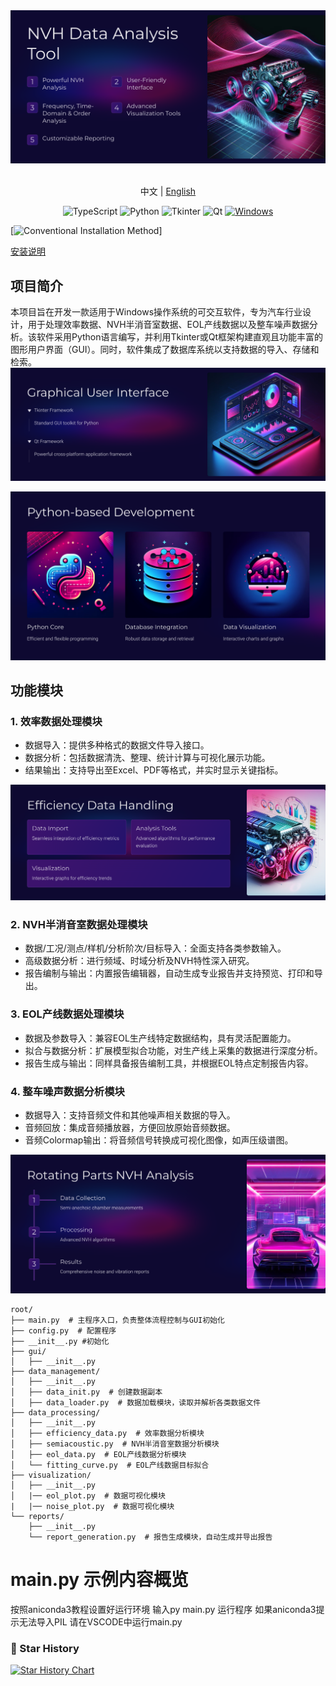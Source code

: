<picture>
  <img alt="a" src="https://github.com/aierlanjiu/NVH-data-analysis-system/blob/main/NVH%20Data%20Analysis%20Tool.png">
</picture>
<p align="center">
    <br> 中文 | <a href="README.md">English</a>
</p>


<p align="center">


  <!-- TypeScript Badge -->
  <img alt="TypeScript" src="https://img.shields.io/badge/-TypeScript-blue?style=flat-square&logo=typescript&logoColor=white" />

  <!-- Python Badge -->
  <img alt="Python" src="https://img.shields.io/badge/-Python-blue?style=flat-square&logo=python&logoColor=white" />

  <!-- Tkinter Badge -->
  <img alt="Tkinter" src="https://img.shields.io/badge/-Tkinter-blue?style=flat-square&logo=python&logoColor=white" />

  <!-- Qt Badge -->
  <img alt="Qt" src="https://img.shields.io/badge/-Qt-blue?style=flat-square&logo=qt&logoColor=white" />

  <!-- Windows Badge -->
  <a href="https://github.com/yetone/openai-translator/releases" target="_blank">
    <img alt="Windows" src="https://img.shields.io/badge/-Windows-blue?style=flat-square&logo=windows&logoColor=white" />
  </a>
</p>


[![Conventional Installation Method](https://img.shields.io/static/v1?label=&message=Conventional%20Installation%20Method&color=gray)]

<a href="root/aniconda3.md">安装说明</a>

## 项目简介
本项目旨在开发一款适用于Windows操作系统的可交互软件，专为汽车行业设计，用于处理效率数据、NVH半消音室数据、EOL产线数据以及整车噪声数据分析。该软件采用Python语言编写，并利用Tkinter或Qt框架构建直观且功能丰富的图形用户界面（GUI）。同时，软件集成了数据库系统以支持数据的导入、存储和检索。
<picture>
  <img alt="b" src="Graphical User Interface.png">
</picture>

<picture>
  <img alt="e" src="Python-based Development.png">
</picture>

## 功能模块

### 1. 效率数据处理模块
- 数据导入：提供多种格式的数据文件导入接口。
- 数据分析：包括数据清洗、整理、统计计算与可视化展示功能。
- 结果输出：支持导出至Excel、PDF等格式，并实时显示关键指标。
<picture>
  <img alt="c" src="Efficiency Data Handling.png">
</picture>

### 2. NVH半消音室数据处理模块
- 数据/工况/测点/样机/分析阶次/目标导入：全面支持各类参数输入。
- 高级数据分析：进行频域、时域分析及NVH特性深入研究。
- 报告编制与输出：内置报告编辑器，自动生成专业报告并支持预览、打印和导出。

### 3. EOL产线数据处理模块
- 数据及参数导入：兼容EOL生产线特定数据结构，具有灵活配置能力。
- 拟合与数据分析：扩展模型拟合功能，对生产线上采集的数据进行深度分析。
- 报告生成与输出：同样具备报告编制工具，并根据EOL特点定制报告内容。

### 4. 整车噪声数据分析模块
- 数据导入：支持音频文件和其他噪声相关数据的导入。
- 音频回放：集成音频播放器，方便回放原始音频数据。
- 音频Colormap输出：将音频信号转换成可视化图像，如声压级谱图。
<picture>
  <img alt="d" src="Rotating Parts NVH Analysis.png">
</picture>


```plaintext
root/
├── main.py  # 主程序入口，负责整体流程控制与GUI初始化
├── config.py  # 配置程序
├── __init__.py #初始化
├── gui/
│   ├── __init__.py
├── data_management/
│   ├── __init__.py
│   ├── data_init.py  # 创建数据副本
│   ├── data_loader.py  # 数据加载模块，读取并解析各类数据文件
├── data_processing/
│   ├── __init__.py
│   ├── efficiency_data.py  # 效率数据分析模块
│   ├── semiacoustic.py  # NVH半消音室数据分析模块
│   ├── eol_data.py  # EOL产线数据分析模块
│   └── fitting_curve.py  # EOL产线数据目标拟合
├── visualization/
│   ├── __init__.py
│   |── eol_plot.py  # 数据可视化模块
|   |── noise_plot.py  # 数据可视化模块
└── reports/
    ├── __init__.py
    └── report_generation.py  # 报告生成模块，自动生成并导出报告
```
# main.py 示例内容概览

按照aniconda3教程设置好运行环境 输入py main.py 运行程序
如果aniconda3提示无法导入PIL 请在VSCODE中运行main.py


### 🌟 Star History
[![Star History Chart](https://api.star-history.com/svg?repos=aierlanjiu/NVH-data-analysis-system&type=Date)](https://star-history.com/#aierlanjiu/NVH-data-analysis-system&Date)

